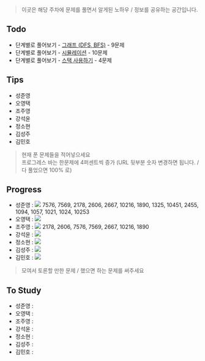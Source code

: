  > 이곳은 해당 주차에 문제를 풀면서 알게된 노하우 / 정보를 공유하는 공간입니다.

 ## Todo

 - 단계별로 풀어보기 - [그래프 (DFS, BFS)](https://www.acmicpc.net/step/24) - 9문제
 - 단계별로 풀어보기 - [시뮬레이션](https://www.acmicpc.net/step/19) - 10문제
 - 단계별로 풀어보기 - [스택 사용하기](https://www.acmicpc.net/step/11) - 4문제

 ## Tips

 - 성준영 
 - 오영택
 - 조주영
 - 강석윤
 - 정소현
 - 김성주
 - 김민호

 > 현재 푼 문제들을 적어넣으세요  
 > 프로그레스 바는 한문제에 4퍼센트씩 증가 (URL 뒷부분 숫자 변경하면 됩니다. / 다 풀었으면 100% 로)

 ## Progress

 - 성준영 : ![](http://progressed.io/bar/60) 7576, 7569, 2178, 2606, 2667, 10216, 1890, 1325, 10451, 2455, 1094, 1057, 1021, 1024, 10253
 - 오영택 : ![](http://progressed.io/bar/0)
 - 조주영 : ![](http://progressed.io/bar/28) 2178, 2606, 7576, 7569, 2667, 10216, 1890
 - 강석윤 : ![](http://progressed.io/bar/0)
 - 정소현 : ![](http://progressed.io/bar/0)
 - 김성주 : ![](http://progressed.io/bar/0)
 - 김민호 : ![](http://progressed.io/bar/0)

 > 모여서 토론할 만한 문제 / 했으면 하는 문제를 써주세요

 ## To Study

- 성준영 : 
- 오영택 : 
- 조주영 :
- 강석윤 :
- 정소현 :
- 김성주 :
- 김민호 :

